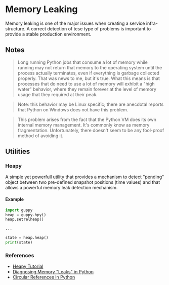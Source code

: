 # Memory Leaking

Memory leaking is one of the major issues when creating a service infra-structure. A correct detection of tese
type of problems is important to provide a stable production environment.

## Notes

> Long running Python jobs that consume a lot of memory while running may not 
> return that memory to the operating system until the process actually 
> terminates, even if everything is garbage collected properly. That was news 
> to me, but it's true. What this means is that processes that do need to use 
> a lot of memory will exhibit a "high water" behavior, where they remain 
> forever at the level of memory usage that they required at their peak. 

> Note: this behavior may be Linux specific; there are anecdotal reports that 
> Python on Windows does not have this problem. 

> This problem arises from the fact that the Python VM does its own internal 
> memory management. It's commonly know as memory fragmentation. 
> Unfortunately, there doesn't seem to be any fool-proof method of avoiding 
> it.

## Utilities

### Heapy

A simple yet powerfull utility that provides a mechanism to detect "pending" object between two pre-defined
snapshot positions (time values) and that allows a powerful memory leak detection mechanism.

#### Example

```python
import guppy
heap = guppy.hpy()
heap.setrelheap()

...

state = heap.heap()
print(state)
```

### References

* [Heapy Tutorial](http://smira.ru/wp-content/uploads/2011/08/heapy.html)
* [Diagnosing Memory "Leaks" in Python](http://python.dzone.com/articles/diagnosing-memory-leaks-python)
* [Circular References in Python](http://engineering.hearsaysocial.com/2013/06/16/circular-references-in-python)
